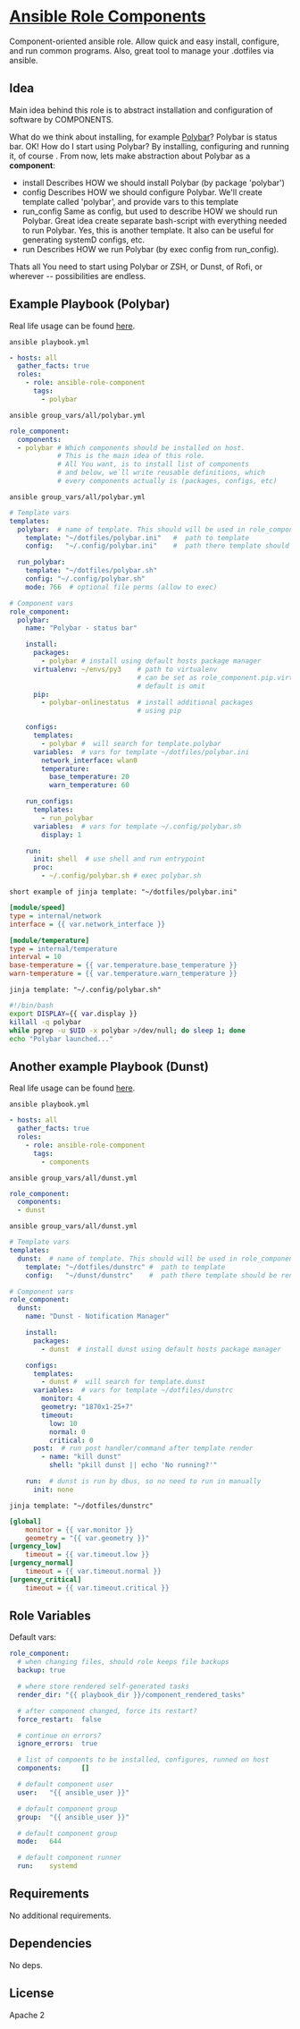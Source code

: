 [Ansible Role Components](https://galaxy.ansible.com/shellshock1953/components)
=========

Component-oriented ansible role. Allow quick and easy install, configure, and run common programs. Also, great tool to manage your .dotfiles via ansible.

Idea
--------------

Main idea behind this role is to abstract installation and configuration of software by COMPONENTS. 

What do we think about installing, for example [Polybar](https://github.com/polybar/polybar)? Polybar is status bar. OK! How do I start using Polybar? By installing, configuring and running it, of course . From now, lets make abstraction about Polybar as a **component**: 
- install 
  Describes HOW we should install Polybar (by package 'polybar')
- config
  Describes HOW we should configure Polybar. We'll create template called 'polybar', and provide vars to this template
- run\_config
  Same as config, but used to describe HOW we should run Polybar. Great idea create separate bash-script with everything needed to run Polybar. Yes, this is another template. It also can be useful for generating systemD configs, etc.
- run
  Describes HOW we run Polybar (by exec config from run\_config).

Thats all You need to start using Polybar or ZSH, or Dunst, of Rofi, or wherever -- possibilities are endless.

Example Playbook (Polybar)
----------------
Real life usage can be found [here](https://gitlab.com/shellshock.dnull/ansible). 

`ansible playbook.yml`
```yaml
- hosts: all
  gather_facts: true
  roles:
    - role: ansible-role-component
      tags:
        - polybar
```

`ansible group_vars/all/polybar.yml`
```yaml
role_component:
  components:
  - polybar # Which components should be installed on host.
            # This is the main idea of this role.
            # All You want, is to install list of components
            # and below, we`ll write reusable definitions, which
            # every components actually is (packages, configs, etc)
```

`ansible group_vars/all/polybar.yml`
```yaml
# Template vars
templates:
  polybar:  # name of template. This should will be used in role_component.dunst.templates[]
    template: "~/dotfiles/polybar.ini"   #  path to template
    config:   "~/.config/polybar.ini"    #  path there template should be rendered

  run_polybar:
    template: "~/dotfiles/polybar.sh"
    config: "~/.config/polybar.sh"
    mode: 766  # optional file perms (allow to exec)

# Component vars
role_component:
  polybar:
    name: "Polybar - status bar"

    install:
      packages:
        - polybar # install using default hosts package manager
      virtualenv: ~/envs/py3    # path to virtualenv 
                                # can be set as role_component.pip.virtualenv
                                # default is omit
      pip:
        - polybar-onlinestatus  # install additional packages 
                                # using pip

    configs:
      templates:
        - polybar #  will search for template.polybar
      variables:  # vars for template ~/dotfiles/polybar.ini
        network_interface: wlan0
        temperature:
          base_temperature: 20
          warn_temperature: 60

    run_configs:
      templates:
        - run_polybar
      variables:  # vars for template ~/.config/polybar.sh
        display: 1

    run:
      init: shell  # use shell and run entrypoint
      proc: 
        - ~/.config/polybar.sh # exec polybar.sh
```

`short example of jinja template: "~/dotfiles/polybar.ini"`
```ini
[module/speed]
type = internal/network
interface = {{ var.network_interface }}

[module/temperature]
type = internal/temperature
interval = 10
base-temperature = {{ var.temperature.base_temperature }}
warn-temperature = {{ var.temperature.warn_temperature }}
```

`jinja template: "~/.config/polybar.sh"`
```bash
#!/bin/bash
export DISPLAY={{ var.display }}
killall -q polybar
while pgrep -u $UID -x polybar >/dev/null; do sleep 1; done
echo "Polybar launched..."
```

Another example Playbook (Dunst)
----------------

Real life usage can be found [here](https://gitlab.com/shellshock.dnull/ansible). 

`ansible playbook.yml`
```yaml
- hosts: all
  gather_facts: true
  roles:
    - role: ansible-role-component
      tags:
        - components
```

`ansible group_vars/all/dunst.yml`
```yaml
role_component:
  components:
  - dunst 
```

`ansible group_vars/all/dunst.yml`
```yaml
# Template vars
templates:
  dunst:  # name of template. This should will be used in role_component.dunst.templates[]
    template: "~/dotfiles/dunstrc" #  path to template
    config:   "~/dunst/dunstrc"    #  path there template should be rendered

# Component vars
role_component:
  dunst:
    name: "Dunst - Notification Manager"

    install:
      packages:
        - dunst  # install dunst using default hosts package manager

    configs:
      templates:
        - dunst #  will search for template.dunst
      variables:  # vars for template ~/dotfiles/dunstrc
        monitor: 4
        geometry: "1870x1-25+7"
        timeout:
          low: 10
          normal: 0
          critical: 0
      post:  # run post handler/command after template render
        - name: "kill dunst"
          shell: "pkill dunst || echo 'No running?'"

    run:  # dunst is run by dbus, so no need to run in manually
      init: none
```

`jinja template: "~/dotfiles/dunstrc"`
```ini
[global]
    monitor = {{ var.monitor }}
    geometry = "{{ var.geometry }}"
[urgency_low]
    timeout = {{ var.timeout.low }}
[urgency_normal]
    timeout = {{ var.timeout.normal }}
[urgency_critical]
    timeout = {{ var.timeout.critical }}
```

Role Variables
--------------

Default vars:
```yaml
role_component:
  # when changing files, should role keeps file backups
  backup: true

  # where store rendered self-generated tasks
  render_dir: "{{ playbook_dir }}/component_rendered_tasks"

  # after component changed, force its restart?
  force_restart:  false

  # continue on errors?
  ignore_errors:  true

  # list of compoents to be installed, configures, runned on host
  components:     []

  # default component user
  user:   "{{ ansible_user }}"

  # default component group
  group:  "{{ ansible_user }}"

  # default component group
  mode:   644

  # default component runner
  run:    systemd
```

Requirements
------------

No additional requirements.

Dependencies
------------

No deps.

License
-------

Apache 2
